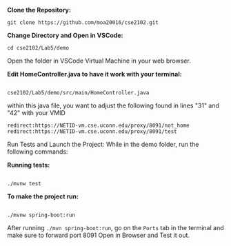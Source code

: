 **Clone the Repository:**

```shell
git clone https://github.com/moa20016/cse2102.git
```

**Change Directory and Open in VSCode:**

```shell
cd cse2102/Lab5/demo
```

Open the folder in VSCode Virtual Machine in your web browser.

**Edit HomeController.java to have it work with your terminal:**

```shell

cse2102/Lab5/demo/src/main/HomeController.java
```
within this java file, you want to adjust the following found in lines "31" and "42" with your VMID

``redirect:https://NETID-vm.cse.uconn.edu/proxy/8091/not_home``                                                                               ``redirect:https://NETID-vm.cse.uconn.edu/proxy/8091/test``


Run Tests and Launch the Project:
While in the demo folder, run the following commands:

**Running tests:**

```shell

./mvnw test
```

**To make the project run:**

```shell

./mvnw spring-boot:run
```

After running ``./mvn spring-boot:run``,
go on the ``Ports`` tab in the terminal and make sure to forward port 8091
Open in Browser and Test it out.
